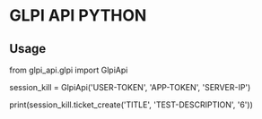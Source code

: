 # GLPI API PYTHON

## Usage

from glpi_api.glpi import GlpiApi

session_kill = GlpiApi('USER-TOKEN',
                       'APP-TOKEN', 'SERVER-IP')
                       
print(session_kill.ticket_create('TITLE', 'TEST-DESCRIPTION', '6'))
